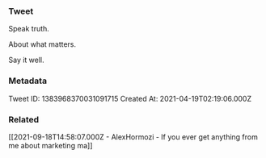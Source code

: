 ### Tweet
Speak truth. 

About what matters.

Say it well.

### Metadata
Tweet ID: 1383968370031091715
Created At: 2021-04-19T02:19:06.000Z

### Related
[[2021-09-18T14:58:07.000Z - AlexHormozi - If you ever get anything from me about marketing ma]]

